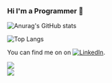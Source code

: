 ### Hi I'm a Programmer 👋

![Anurag's GitHub stats](https://github-readme-stats.vercel.app/api?username=aminevaali&show_icons=true&theme=radical)

![Top Langs](https://github-readme-stats.vercel.app/api/top-langs/?username=aminevaali&size_weight=0.5&count_weight=0.5&hide=javascript,css)

You can find me on on [![LinkedIn][2.2]][2].

[1.2]: https://cdn.exclaimer.com/Handbook%20Images/instagram-icon_16x16.png?_ga=2.202001553.1803862764.1633098002-772716356.1633098000
[2.2]: https://raw.githubusercontent.com/MartinHeinz/MartinHeinz/master/linkedin-3-16.png

[1]: https://instagram.com/aminevaali
[2]: https://www.linkedin.com/in/amin-vali-aa3a6b17b/

<img align="center" src="https://github-readme-stats.vercel.app/api/?username=aminevaali&show_icons=true&theme=tokyonight" />
<br>
<img align="center" src="https://github-readme-stats.vercel.app/api/top-langs/?username=aminevaali&theme=tokyonight" />
